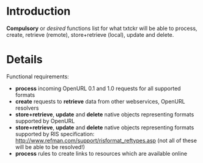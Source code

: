 # Introduction #

**Compulsory** or _desired_ functions list for what txtckr will be able to process, create, retrieve (remote), store+retrieve (local), update and delete.


# Details #

Functional requirements:
  * **process** incoming OpenURL 0.1 and 1.0 requests for all supported formats
  * **create** requests to **retrieve** data from other webservices, OpenURL resolvers
  * **store+retrieve**, **update** and **delete** native objects representing formats supported by OpenURL
  * **store+retrieve**, **update** and **delete** native objects representing formats supported by RIS specification: http://www.refman.com/support/risformat_reftypes.asp (not all of these will be able to be resolved!)
  * **process** rules to create links to resources which are available online
